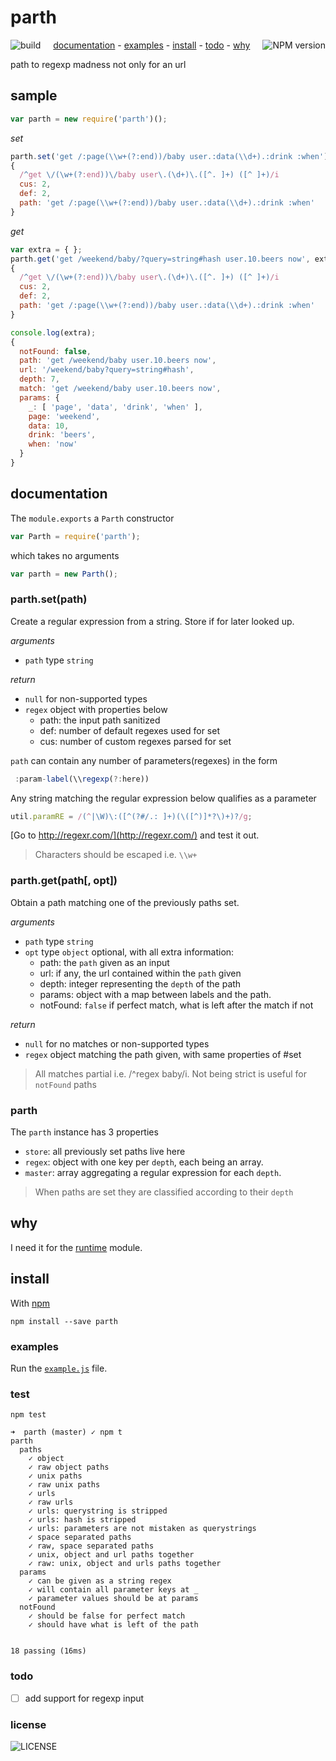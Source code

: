 # parth
[<img alt="build" src="http://img.shields.io/travis/stringparser/parth/master.svg?style=flat-square" align="left"/>](https://travis-ci.org/stringparser/parth/builds)
[<img alt="NPM version" src="http://img.shields.io/npm/v/parth.svg?style=flat-square" align="right"/>](http://www.npmjs.org/package/parth)
<p align="center">
  <a href="#documentation">documentation</a> -
  <a href="#examples">examples</a> -
  <a href="#install">install</a> -
  <a href="#todo">todo</a> -
  <a href="#why">why</a>
</p>

path to regexp madness not only for an url

## sample

```js
var parth = new require('parth')();
```

_set_

```js
parth.set('get /:page(\\w+(?:end))/baby user.:data(\\d+).:drink :when')
{
  /^get \/(\w+(?:end))\/baby user\.(\d+)\.([^. ]+) ([^ ]+)/i
  cus: 2,
  def: 2,
  path: 'get /:page(\\w+(?:end))/baby user.:data(\\d+).:drink :when'
}
```
_get_

```js
var extra = { };
parth.get('get /weekend/baby/?query=string#hash user.10.beers now', extra)
{
  /^get \/(\w+(?:end))\/baby user\.(\d+)\.([^. ]+) ([^ ]+)/i
  cus: 2,
  def: 2,
  path: 'get /:page(\\w+(?:end))/baby user.:data(\\d+).:drink :when'
}

console.log(extra);
{
  notFound: false,
  path: 'get /weekend/baby user.10.beers now',
  url: '/weekend/baby?query=string#hash',
  depth: 7,
  match: 'get /weekend/baby user.10.beers now',
  params: {
    _: [ 'page', 'data', 'drink', 'when' ],
    page: 'weekend',
    data: 10,
    drink: 'beers',
    when: 'now'
  }
}
```

## documentation

The `module.exports` a `Parth` constructor

````js
var Parth = require('parth');
````

which takes no arguments
```js
var parth = new Parth();
```

### parth.set(path)

Create a regular expression from a string. Store if for later looked up.

_arguments_
- `path` type `string`

_return_
  - `null` for non-supported types
  - `regex` object with properties below
    - path: the input path sanitized
    - def: number of default regexes used for set
    - cus: number of custom regexes parsed for set

`path` can contain any number of parameters(regexes) in the form
```js
 :param-label(\\regexp(?:here))
```
Any string matching the regular expression below qualifies as a parameter

````js
util.paramRE = /(^|\W)\:([^(?#/.: ]+)(\([^)]*?\)+)?/g;
````

[Go to http://regexr.com/](http://regexr.com/) and test it out.

> Characters should be escaped i.e. `\\w+`

### parth.get(path[, opt])

Obtain a path matching one of the previously paths set.

_arguments_
- `path` type `string`
- `opt` type `object` optional, with all extra information:
  - path: the `path` given as an input
  - url: if any, the url contained within the `path` given
  - depth: integer representing the `depth` of the path
  - params: object with a map between labels and the path.
  - notFound: `false` if perfect match, what is left after the match if not

_return_
  - `null` for no matches or non-supported types
  - `regex` object matching the path given, with same properties of #set

> All matches partial i.e. /^regex baby/i.
> Not being strict is useful for `notFound` paths

### parth

The `parth` instance has 3 properties
 - `store`: all previously set paths live here
 - `regex`: object with one key per `depth`, each being an array.
 - `master`: array aggregating a regular expression for each `depth`.

> When paths are set they are classified according to their `depth`

## why

I need it for the [runtime](https://github.com/stringparser/runtime) module.

## install

With [npm](http://npmjs.org)

    npm install --save parth

### examples

 Run the [`example.js`](example.js) file.

### test

    npm test

```
➜  parth (master) ✓ npm t
parth
  paths
    ✓ object
    ✓ raw object paths
    ✓ unix paths
    ✓ raw unix paths
    ✓ urls
    ✓ raw urls
    ✓ urls: querystring is stripped
    ✓ urls: hash is stripped
    ✓ urls: parameters are not mistaken as querystrings
    ✓ space separated paths
    ✓ raw, space separated paths
    ✓ unix, object and url paths together
    ✓ raw: unix, object and urls paths together
  params
    ✓ can be given as a string regex
    ✓ will contain all parameter keys at _
    ✓ parameter values should be at params
  notFound
    ✓ should be false for perfect match
    ✓ should have what is left of the path


18 passing (16ms)
```

### todo

 - [ ] add support for regexp input

### license

![LICENSE](http://img.shields.io/npm/l/parth.svg?style=flat-square)

